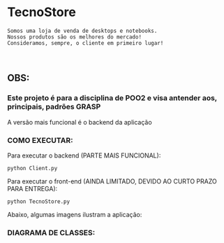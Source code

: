 # TecnoStore


    Somos uma loja de venda de desktops e notebooks.
    Nossos produtos são os melhores do mercado!
    Consideramos, sempre, o cliente em primeiro lugar!


<br>

## OBS:
###  Este projeto é para a disciplina de POO2 e visa antender aos, principais, padrões GRASP


A versão mais funcional é o backend da aplicação
<br>


### COMO EXECUTAR:

Para executar o backend (PARTE MAIS FUNCIONAL):

    python Client.py

Para executar o front-end (AINDA LIMITADO, DEVIDO AO CURTO PRAZO PARA ENTREGA):

    python TecnoStore.py


Abaixo, algumas imagens ilustram a aplicação:



### DIAGRAMA DE CLASSES:



